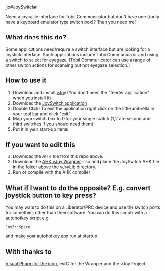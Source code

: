 jjo#JoySwitch#

Need a joycable interface for Tobii Communicator but don't have one (/only have a keyboard emulator type switch box)? Then you need me!

## What does this do? ##
Some applications need/require a switch interface but are looking for a joystick interface. Such applications include Tobii Communicator and using a switch to select for eyegaze. (Tobii Communicator can use a range of other switch actions for scanning but not eyegaze selection.)

## How to use it ##

1. Download and install [vJoy](http://sourceforge.net/projects/vjoystick/files/latest/download) (You don't need the "feeder application" when you install it)
3. Download the [JoySwitch application](https://s3-eu-west-1.amazonaws.com/script-exes/JoySwitch.exe)
4. Double Click! To exit the application right click on the little umbrella in your tool bar and click "exit"
5. Map your switch box to 0 for your single switch (1,2 are second and third switches if you should need them)
6. Put it in your start-up items 

## If you want to edit this ##

1. Download the AHK file from this repo above.
2. Download the [AHK vJoy Wrapper](https://github.com/evilC/AHK-Universal-Joystick-Remapper) - so and place the JoySwitch AHK file in the folder above the vJoyLib directory..
3. Run or compile with the AHK compiler 

## What if I want to do the opposite? E.g. convert joystick button to key press? ##

You may want to do this on a Liberator/PRC device and use the switch ports for something other than their software. You can do this simply with a autohotkey script e.g

``Joy5::Space``

and make your autohotkey app run at startup

## With thanks to ##

[Visual Pharm for the icon](https://www.iconfinder.com/icons/66425/umbrella_icon#size=128), evilC for the Wrapper and the vJoy Project



